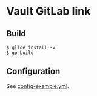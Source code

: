 # Vault GitLab link

## Build

```
$ glide install -v
$ go build
```

## Configuration

See [config-example.yml](config-example.yml).

